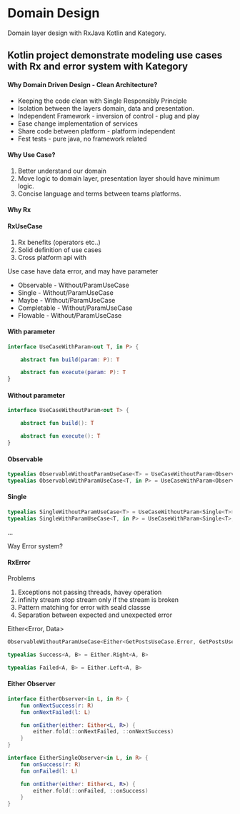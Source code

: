 # Domain Design 
Domain layer design with RxJava Kotlin and Kategory.

## Kotlin project demonstrate modeling use cases with Rx and error system with Kategory

#### Why Domain Driven Design - Clean Architecture?

* Keeping the code clean with Single Responsibly Principle
* Isolation between the layers domain, data and presentation.
* Independent Framework - inversion of control - plug and play
* Ease change implementation of services
* Share code between platform - platform independent
* Fest tests -  pure java, no framework related

#### Why Use Case?

1. Better understand our domain
2. Move logic to domain layer, presentation layer should have minimum logic.
3. Concise language and terms between teams platforms.

#### Why Rx

#### RxUseCase

1. Rx benefits (operators etc..)
1. Solid definition of use cases
2. Cross platform api with

Use case have data error, and may have parameter

* Observable - Without/ParamUseCase
* Single - Without/ParamUseCase
* Maybe - Without/ParamUseCase
* Completable - Without/ParamUseCase
* Flowable - Without/ParamUseCase

#### With parameter

```kotlin
interface UseCaseWithParam<out T, in P> {

    abstract fun build(param: P): T

    abstract fun execute(param: P): T
}
```

#### Without parameter
```kotlin
interface UseCaseWithoutParam<out T> {

    abstract fun build(): T

    abstract fun execute(): T
}
```

#### Observable
```kotlin
typealias ObservableWithoutParamUseCase<T> = UseCaseWithoutParam<Observable<T>>
typealias ObservableWithParamUseCase<T, in P> = UseCaseWithParam<Observable<T>, P>
```

#### Single
```kotlin
typealias SingleWithoutParamUseCase<T> = UseCaseWithoutParam<Single<T>>
typealias SingleWithParamUseCase<T, in P> = UseCaseWithParam<Single<T>, P>
```

...

Way Error system? 
#### RxError 

Problems 
1. Exceptions not passing threads, havey operation
2. infinity stream stop stream only if the stream is broken 
3. Pattern matching for error with seald classse 
4. Separation between expected and unexpected error

Either<Error, Data>
```kotlin
ObservableWithoutParamUseCase<Either<GetPostsUseCase.Error, GetPostsUseCase.Data>>
```
```kotlin
typealias Success<A, B> = Either.Right<A, B>

typealias Failed<A, B> = Either.Left<A, B>
```

#### Either Observer
```kotlin
interface EitherObserver<in L, in R> {
    fun onNextSuccess(r: R)
    fun onNextFailed(l: L)

    fun onEither(either: Either<L, R>) {
        either.fold(::onNextFailed, ::onNextSuccess)
    }
}

interface EitherSingleObserver<in L, in R> {
    fun onSuccess(r: R)
    fun onFailed(l: L)

    fun onEither(either: Either<L, R>) {
        either.fold(::onFailed, ::onSuccess)
    }
}
```


